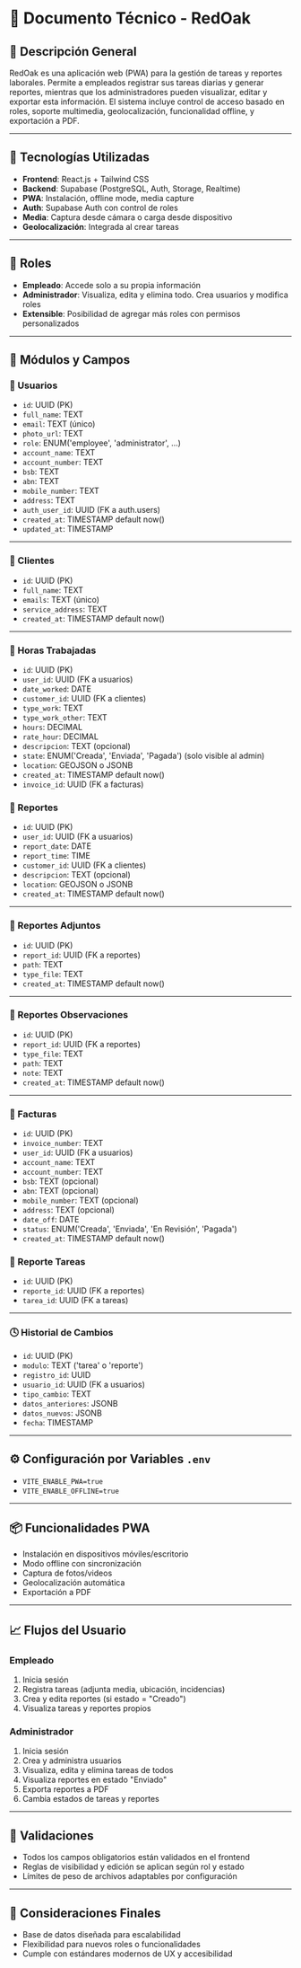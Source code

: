 
# 📘 Documento Técnico - RedOak

## 🧾 Descripción General

RedOak es una aplicación web (PWA) para la gestión de tareas y reportes laborales. Permite a empleados registrar sus tareas diarias y generar reportes, mientras que los administradores pueden visualizar, editar y exportar esta información. El sistema incluye control de acceso basado en roles, soporte multimedia, geolocalización, funcionalidad offline, y exportación a PDF.

---

## 🧩 Tecnologías Utilizadas

- **Frontend**: React.js + Tailwind CSS
- **Backend**: Supabase (PostgreSQL, Auth, Storage, Realtime)
- **PWA**: Instalación, offline mode, media capture
- **Auth**: Supabase Auth con control de roles
- **Media**: Captura desde cámara o carga desde dispositivo
- **Geolocalización**: Integrada al crear tareas

---

## 🔐 Roles

- **Empleado**: Accede solo a su propia información
- **Administrador**: Visualiza, edita y elimina todo. Crea usuarios y modifica roles
- **Extensible**: Posibilidad de agregar más roles con permisos personalizados

---


## 📁 Módulos y Campos

### 👤 Usuarios

- `id`: UUID (PK)
- `full_name`: TEXT
- `email`: TEXT (único)
- `photo_url`: TEXT
- `role`: ENUM('employee', 'administrator', ...)
- `account_name`: TEXT 
- `account_number`: TEXT
- `bsb`: TEXT
- `abn`: TEXT
- `mobile_number`: TEXT
- `address`: TEXT
- `auth_user_id`: UUID (FK a auth.users)
- `created_at`: TIMESTAMP default now()
- `updated_at`: TIMESTAMP

---

### 👤 Clientes

- `id`: UUID (PK)
- `full_name`: TEXT
- `emails`: TEXT (único)
- `service_address`: TEXT
- `created_at`: TIMESTAMP default now()


---

### 📝 Horas Trabajadas

- `id`: UUID (PK)
- `user_id`: UUID (FK a usuarios)
- `date_worked`: DATE
- `customer_id`: UUID (FK a clientes)
- `type_work`: TEXT
- `type_work_other`: TEXT
- `hours`: DECIMAL
- `rate_hour`: DECIMAL
- `descripcion`: TEXT (opcional)
- `state`: ENUM('Creada', 'Enviada', 'Pagada') (solo visible al admin)
- `location`: GEOJSON o JSONB
- `created_at`: TIMESTAMP default now()
- `invoice_id`: UUID (FK a facturas)

### 📝 Reportes

- `id`: UUID (PK)
- `user_id`: UUID (FK a usuarios)
- `report_date`: DATE
- `report_time`: TIME
- `customer_id`: UUID (FK a clientes)
- `descripcion`: TEXT (opcional)
- `location`: GEOJSON o JSONB
- `created_at`: TIMESTAMP default now()

---

### 📎 Reportes Adjuntos

- `id`: UUID (PK)
- `report_id`: UUID (FK a reportes)
- `path`: TEXT
- `type_file`: TEXT
- `created_at`: TIMESTAMP default now()

---

### 📎 Reportes Observaciones

- `id`: UUID (PK)
- `report_id`: UUID (FK a reportes)
- `type_file`: TEXT
- `path`: TEXT
- `note`: TEXT
- `created_at`: TIMESTAMP default now()

---

### 📄 Facturas

- `id`: UUID (PK)
- `invoice_number`: TEXT
- `user_id`: UUID (FK a usuarios)
- `account_name`: TEXT 
- `account_number`: TEXT
- `bsb`: TEXT (opcional)
- `abn`: TEXT (opcional)
- `mobile_number`: TEXT (opcional)
- `address`: TEXT (opcional)
- `date_off`: DATE
- `status`: ENUM('Creada', 'Enviada', 'En Revisión', 'Pagada')
- `created_at`: TIMESTAMP default now()

### 🔗 Reporte Tareas

- `id`: UUID (PK)
- `reporte_id`: UUID (FK a reportes)
- `tarea_id`: UUID (FK a tareas)

---

### 🕓 Historial de Cambios

- `id`: UUID (PK)
- `modulo`: TEXT ('tarea' o 'reporte')
- `registro_id`: UUID
- `usuario_id`: UUID (FK a usuarios)
- `tipo_cambio`: TEXT
- `datos_anteriores`: JSONB
- `datos_nuevos`: JSONB
- `fecha`: TIMESTAMP

---

## ⚙️ Configuración por Variables `.env`

- `VITE_ENABLE_PWA=true`
- `VITE_ENABLE_OFFLINE=true`

---

## 📦 Funcionalidades PWA

- Instalación en dispositivos móviles/escritorio
- Modo offline con sincronización
- Captura de fotos/videos
- Geolocalización automática
- Exportación a PDF

---

## 📈 Flujos del Usuario

### Empleado
1. Inicia sesión
2. Registra tareas (adjunta media, ubicación, incidencias)
3. Crea y edita reportes (si estado = "Creado")
4. Visualiza tareas y reportes propios

### Administrador
1. Inicia sesión
2. Crea y administra usuarios
3. Visualiza, edita y elimina tareas de todos
4. Visualiza reportes en estado "Enviado"
5. Exporta reportes a PDF
6. Cambia estados de tareas y reportes

---

## 🧪 Validaciones

- Todos los campos obligatorios están validados en el frontend
- Reglas de visibilidad y edición se aplican según rol y estado
- Límites de peso de archivos adaptables por configuración

---

## 📌 Consideraciones Finales

- Base de datos diseñada para escalabilidad
- Flexibilidad para nuevos roles o funcionalidades
- Cumple con estándares modernos de UX y accesibilidad

